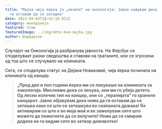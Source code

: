 ```yaml
---
title: "Мајка чија ќерка ја „лечеле“ на онкологија: Јавно кажувам дека нема да
  ги оставам да се заташка"
date: 2023-09-03T10:42:19.921Z
category: македонија
featured: true
featuredImage: ../img/dete-koe-majka.jpg
author: Вардарски
---
```

<!--StartFragment-->

Случајот на Онкологија ја разбранува јавноста. На Фејсбук се споделуваат разни сведоштва и ставови на граѓаните, кои се згрозени од тоа што се случувало на клиниката.

Сега, се споделува статус на Дејана Новаковиќ, чија ќерка починала на клиниката од канцер.

> **„Пред две и пол години ќерка ми се лекуваше на клиниката за онкологија. Мислевме дека се лекува, они ми го убија детето. Од лесно излечив тип на канцер, они со „терапијата“ го хранеле канцерот. Јавно објавувам дека нема да ги оставам да се заташка како се што се заташкува во скапаната држава! Ќе активирам се што е во моја моќ и ве замолувам сите што можете да помогнете да се вклучите! Нема да се смирам додека не ги видам сите во затвор доживотен!**

<!--EndFragment-->